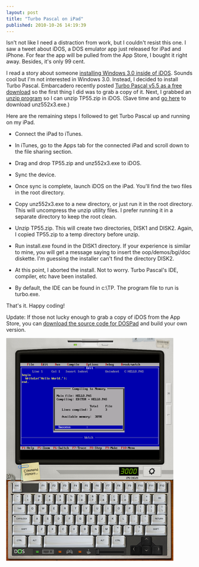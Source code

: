 ```yaml
---
layout: post
title: "Turbo Pascal on iPad"
published: 2010-10-26 14:19:39
---
```

Isn't not like I need a distraction from work, but I couldn't resist this one. I saw a tweet about iDOS, a DOS emulator app just released for iPad and iPhone. For fear the app will be pulled from the App Store, I bought it right away. Besides, it's only 99 cent.

I read a story about someone [installing Windows 3.0 inside of iDOS](http://toucharcade.com/2010/10/26/idos/). Sounds cool but I'm not interested in Windows 3.0. Instead, I decided to install Turbo Pascal. Embarcadero recently posted [Turbo Pascal v5.5 as a free download](http://edn.embarcadero.com/article/20803) so the first thing I did was to grab a copy of it. Next, I grabbed an [unzip program](http://www.info-zip.org/UnZip.html#Downloads) so I can unzip TP55.zip in iDOS. (Save time and [go here](ftp://ftp.info-zip.org/pub/infozip/msdos/) to download unz552x3.exe.)

Here are the remaining steps I followed to get Turbo Pascal up and running on my iPad.

  * Connect the iPad to iTunes.

  * In iTunes, go to the Apps tab for the connected iPad and scroll down to the file sharing section.

  * Drag and drop TP55.zip and unz552x3.exe to iDOS.

  * Sync the device.

  * Once sync is complete, launch iDOS on the iPad. You'll find the two files in the root directory.

  * Copy unz552x3.exe to a new directory, or just run it in the root directory. This will uncompress the unzip utility files. I prefer running it in a separate directory to keep the root clean.

  * Unzip TP55.zip. This will create two directories, DISK1 and DISK2. Again, I copied TP55.zip to a temp directory before unzip.

  * Run install.exe found in the DISK1 directory. If your experience is similar to mine, you will get a message saying to insert the oop/demos/bgi/doc diskette. I'm guessing the installer can't find the directory DISK2.

  * At this point, I aborted the install. Not to worry. Turbo Pascal's IDE, compiler, etc have been installed.

  * By default, the IDE can be found in c:\TP. The program file to run is turbo.exe.

That's it. Happy coding!

Update: If those not lucky enough to grab a copy of iDOS from the App Store, you can [download the source code for DOSPad](http://code.google.com/p/dospad/) and build your own version. 

![photo-4.PNG](/images/blog/2010-10-26-photo-41.PNG)
